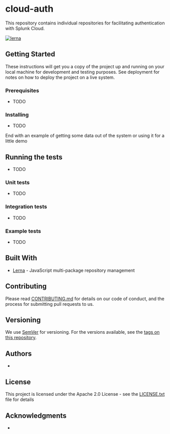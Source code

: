# cloud-auth

This repository contains individual repositories for facilitating authentication with Splunk Cloud.

[![lerna](https://img.shields.io/badge/maintained%20with-lerna-cc00ff.svg)](https://lerna.js.org/)

## Getting Started

These instructions will get you a copy of the project up and running on your local machine for development and testing purposes. See deployment for notes on how to deploy the project on a live system.

### Prerequisites

* TODO

### Installing

* TODO

End with an example of getting some data out of the system or using it for a little demo

## Running the tests

* TODO

### Unit tests

* TODO

### Integration tests

* TODO

### Example tests

* TODO


## Built With

* [Lerna](https://github.com/lerna/lerna/) - JavaScript multi-package repository management

## Contributing

Please read [CONTRIBUTING.md](CONTRIBUTING.md) for details on our code of conduct, and the process for submitting pull requests to us.

## Versioning

We use [SemVer](http://semver.org/) for versioning. For the versions available, see the [tags on this repository](https://github.com/your/project/tags). 

## Authors

* 

## License

This project is licensed under the Apache 2.0 License - see the [LICENSE.txt](LICENSE.txt) file for details

## Acknowledgments

* 